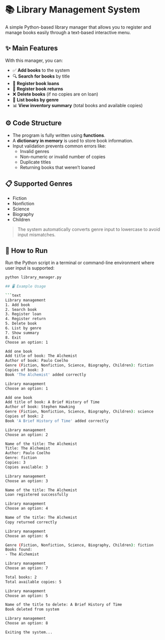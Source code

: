 # 📚 Library Management System

A simple Python-based library manager that allows you to register and manage books easily through a text-based interactive menu.

## ✨ Main Features

With this manager, you can:

- ✅ **Add books** to the system  
- 🔍 **Search for books** by title  
- 📕 **Register book loans**  
- 📗 **Register book returns**  
- ❌ **Delete books** (if no copies are on loan)  
- 📂 **List books by genre**  
- 📊 **View inventory summary** (total books and available copies)  

## ⚙️ Code Structure

- The program is fully written using **functions**.
- A **dictionary in memory** is used to store book information.
- Input validation prevents common errors like:
  - Invalid genres  
  - Non-numeric or invalid number of copies  
  - Duplicate titles  
  - Returning books that weren’t loaned  

## 📋 Supported Genres

- Fiction  
- Nonfiction  
- Science  
- Biography  
- Children  

> The system automatically converts genre input to lowercase to avoid input mismatches.

## 🧪 How to Run

Run the Python script in a terminal or command-line environment where user input is supported:

```bash
python library_manager.py

## 🖥️ Example Usage

```text
Library management  
1. Add book  
2. Search book  
3. Register loan  
4. Register return  
5. Delete book  
6. List by genre  
7. Show summary  
8. Exit  
Choose an option: 1  

Add one book  
Add title of book: The Alchemist  
Author of book: Paulo Coelho  
Genre (Fiction, Nonfiction, Science, Biography, Children): fiction  
Copies of book: 3  
Book 'The Alchemist' added correctly  

Library management  
Choose an option: 1  

Add one book  
Add title of book: A Brief History of Time  
Author of book: Stephen Hawking  
Genre (Fiction, Nonfiction, Science, Biography, Children): science  
Copies of book: 2  
Book 'A Brief History of Time' added correctly  

Library management  
Choose an option: 2  

Name of the title: The Alchemist  
Title: The Alchemist  
Author: Paulo Coelho  
Genre: fiction  
Copies: 3  
Copies available: 3  

Library management  
Choose an option: 3  

Name of the title: The Alchemist  
Loan registered successfully  

Library management  
Choose an option: 4  

Name of the title: The Alchemist  
Copy returned correctly  

Library management  
Choose an option: 6  

Genre (Fiction, Nonfiction, Science, Biography, Children): fiction  
Books found:  
- The Alchemist  

Library management  
Choose an option: 7  

Total books: 2  
Total available copies: 5  

Library management  
Choose an option: 5  

Name of the title to delete: A Brief History of Time  
Book deleted from system  

Library management  
Choose an option: 8  

Exiting the system...
